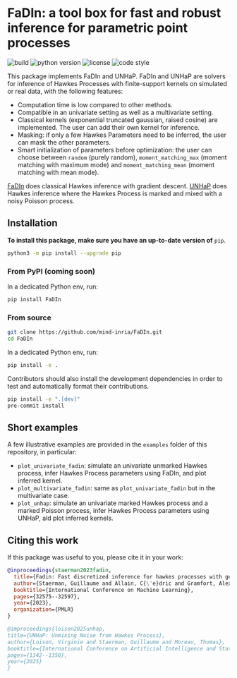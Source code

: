 # FaDIn: a tool box for fast and robust inference for parametric point processes

![build](https://img.shields.io/github/actions/workflow/status/GuillaumeStaermanML/FaDIn/unit_tests.yml?event=push&style=for-the-badge)
![python version](https://img.shields.io/badge/python-3.7_|_3.8_|_3.9_|_3.10_|_3.11-blue?style=for-the-badge)
![license](https://img.shields.io/github/license/GuillaumeStaermanML/FaDIn?style=for-the-badge)
![code style](https://img.shields.io/badge/code_style-black-black?style=for-the-badge)

This package implements FaDIn and UNHaP. FaDIn and UNHaP are solvers for inference of Hawkes Processes with finite-support kernels on simulated or real data, with the following features:
- Computation time is low compared to other methods.
- Compatible in an univariate setting as well as a multivariate setting.
- Classical kernels (exponential truncated gaussian, raised cosine) are implemented. The user can add their own kernel for inference. 
- Masking: if only a few Hawkes Parameters need to be inferred, the user can mask the other parameters.
- Smart initialization of parameters before optimization: the user can choose between `random` (purely random), `moment_matching_max` (moment matching with maximum mode) and `moment_matching_mean` (moment matching with mean mode).


[FaDIn](https://proceedings.mlr.press/v202/staerman23a/staerman23a.pdf) does classical Hawkes inference with gradient descent.
[UNHaP](https://raw.githubusercontent.com/mlresearch/v258/main/assets/loison25a/loison25a.pdf) does Hawkes inference where the Hawkes Process is marked and mixed with a noisy Poisson process.


## Installation

**To install this package, make sure you have an up-to-date version of** `pip`.
```bash
python3 -m pip install --upgrade pip
```
### From PyPI (coming soon)

In a dedicated Python env, run:

```bash
pip install FaDIn
```

### From source

```bash
git clone https://github.com/mind-inria/FaDIn.git
cd FaDIn
```

In a dedicated Python env, run:

```bash
pip install -e .
```

Contributors should also install the development dependencies
in order to test and automatically format their contributions.

```bash
pip install -e ".[dev]"
pre-commit install
```

## Short examples
A few illustrative examples are provided in the `examples` folder of this repository, in particular:
- `plot_univariate_fadin`: simulate an univariate unmarked Hawkes process, infer Hawkes Process parameters using FaDIn, and plot inferred kernel.
- `plot_multivariate_fadin`: same as `plot_univariate_fadin` but in the multivariate case.
- `plot_unhap`: simulate an univariate marked Hawkes process and a marked Poisson process, infer Hawkes Process parameters using UNHaP, ald plot inferred kernels.

## Citing this work

If this package was useful to you, please cite it in your work:

```bibtex
@inproceedings{staerman2023fadin,
  title={Fadin: Fast discretized inference for hawkes processes with general parametric kernels},
  author={Staerman, Guillaume and Allain, C{\'e}dric and Gramfort, Alexandre and Moreau, Thomas},
  booktitle={International Conference on Machine Learning},
  pages={32575--32597},
  year={2023},
  organization={PMLR}
}

@improceedings{loison2025unhap,
title={UNHaP: Unmixing Noise from Hawkes Process},
author={Loison, Virginie and Staerman, Guillaume and Moreau, Thomas},
booktitle={International Conference on Artificial Intelligence and Statistics},
pages={1342--1350},
year={2025}
}
```
